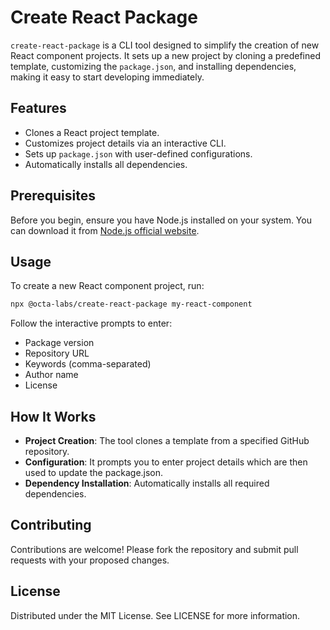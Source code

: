 # Create React Package

`create-react-package` is a CLI tool designed to simplify the creation of new React component projects. It sets up a new project by cloning a predefined template, customizing the `package.json`, and installing dependencies, making it easy to start developing immediately.

## Features

- Clones a React project template.
- Customizes project details via an interactive CLI.
- Sets up `package.json` with user-defined configurations.
- Automatically installs all dependencies.

## Prerequisites

Before you begin, ensure you have Node.js installed on your system. You can download it from [Node.js official website](https://nodejs.org/).

## Usage
To create a new React component project, run:

```bash
npx @octa-labs/create-react-package my-react-component
```

Follow the interactive prompts to enter:
- Package version
- Repository URL
- Keywords (comma-separated)
- Author name
- License

## How It Works

- **Project Creation**: The tool clones a template from a specified GitHub repository.
- **Configuration**: It prompts you to enter project details which are then used to update the package.json.
- **Dependency Installation**: Automatically installs all required dependencies.

## Contributing
Contributions are welcome! Please fork the repository and submit pull requests with your proposed changes.

## License
Distributed under the MIT License. See LICENSE for more information.
